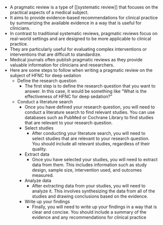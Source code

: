 - A pragmatic review is a type of [[systematic review]] that focuses on the practical aspects of a medical subject.
- It aims to provide evidence-based recommendations for clinical practice by summarizing the available evidence in a way that is useful for clinicians.
- In contrast to traditional systematic reviews, pragmatic reviews focus on real-world settings and are designed to be more applicable to clinical practice.
- They are particularly useful for evaluating complex interventions or interventions that are difficult to standardize.
- Medical journals often publish pragmatic reviews as they provide valuable information for clinicians and researchers.
- Here are some steps to follow when writing a pragmatic review on the subject of HFNC for deep sedation
	- Define the research question
		- The first step is to define the research question that you want to answer. In this case, it would be something like “What is the effectiveness of HFNC for deep sedation?”
	- Conduct a literature search
		- Once you have defined your research question, you will need to conduct a literature search to find relevant studies. You can use databases such as PubMed or Cochrane Library to find studies that are relevant to your research question.
		- Select studies
			- After conducting your literature search, you will need to select studies that are relevant to your research question. You should include all relevant studies, regardless of their quality.
		- Extract data
			- Once you have selected your studies, you will need to extract data from them. This includes information such as study design, sample size, intervention used, and outcomes measured.
		- Analyze data
			- After extracting data from your studies, you will need to analyze it. This involves synthesizing the data from all of the studies and drawing conclusions based on the evidence.
		- Write up your findings
			- Finally, you will need to write up your findings in a way that is clear and concise. You should include a summary of the evidence and any recommendations for clinical practice